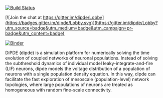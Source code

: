 [![Build Status](https://travis-ci.org/nicain/dipde_dev.svg?branch=master)](https://travis-ci.org/nicain/dipde_dev)

[![Join the chat at https://gitter.im/dipde/Lobby](https://badges.gitter.im/dipde/Lobby.svg)](https://gitter.im/dipde/Lobby?utm_source=badge&utm_medium=badge&utm_campaign=pr-badge&utm_content=badge)

[![Binder](http://mybinder.org/badge.svg)](http://mybinder.org:/repo/nicain/dipde_jupyter_4)

DiPDE (dipde) is a simulation platform for numerically solving the time evolution of coupled networks of neuronal populations.
Instead of solving the subthreshold dynamics of individual model leaky-integrate-and-fire (LIF) neurons, dipde models the voltage distribution of a population of neurons with a single population density equation.
In this way, dipde can facilitate the fast exploration of mesoscale (population-level) network topologies, where large populations of neurons are treated as homogeneous with random fine-scale connectivity.

